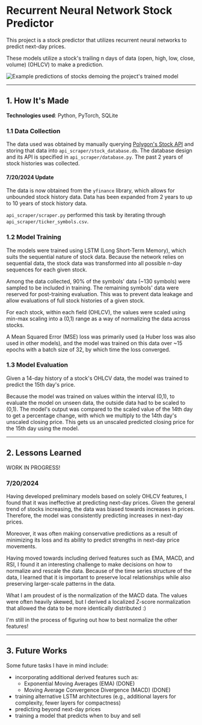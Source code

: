 # Recurrent Neural Network Stock Predictor

This project is a stock predictor that utilizes recurrent neural networks to predict next-day prices.

These models utilize a stock's trailing n days of data (open, high, low, close, volume) (OHLCV) to make a prediction.

![Example predictions of stocks demoing the project's trained model](https://github.com/tranjm4/stock_predictor/blob/main/demo.png?raw=true)

***

## 1. How It's Made

**Technologies used**: Python, PyTorch, SQLite

### 1.1 Data Collection

The data used was obtained by manually querying [Polygon's Stock API](https://polygon.io/docs/stocks) and storing that data into `api_scraper/stock_database.db`. The database design and its API is specified in `api_scraper/database.py`. The past 2 years of stock histories was collected.

#### 7/20/2024 Update

The data is now obtained from the `yfinance` library, which allows for unbounded stock history data. Data has been expanded from 2 years to up to 10 years of stock history data.

`api_scraper/scraper.py` performed this task by iterating through `api_scraper/ticker_symbols.csv`.

### 1.2 Model Training

The models were trained using LSTM (Long Short-Term Memory), which suits the sequential nature of stock data. Because the network relies on sequential data, the stock data was transformed into all possible n-day sequences for each given stock.

Among the data collected, 90% of the symbols' data (~130 symbols) were sampled to be included in training. The remaining symbols' data were reserved for post-training evaluation. This was to prevent data leakage and allow evaluations of full stock histories of a given stock.

For each stock, within each field (OHLCV), the values were scaled using min-max scaling into a (0,1) range as a way of normalizing the data across stocks.

A Mean Squared Error (MSE) loss was primarily used (a Huber loss was also used in other models), and the model was trained on this data over ~15 epochs with a batch size of 32, by which time the loss converged.

### 1.3 Model Evaluation

Given a 14-day history of a stock's OHLCV data, the model was trained to predict the 15th day's price.

Because the model was trained on values within the interval (0,1), to evaluate the model on unseen data, the outside data had to be scaled to (0,1). The model's output was compared to the scaled value of the 14th day to get a percentage change, with which we multiply to the 14th day's unscaled closing price. This gets us an unscaled predicted closing price for the 15th day using the model.

***

## 2. Lessons Learned

WORK IN PROGRESS!

### 7/20/2024

Having developed preliminary models based on solely OHLCV features, I found that it was ineffective at predicting next-day prices. Given the general trend of stocks increasing, the data was biased towards increases in prices. Therefore, the model was consistently predicting increases in next-day prices.

Moreover, it was often making conservative predictions as a result of minimizing its loss and its ability to predict strengths in next-day price movements.

Having moved towards including derived features such as EMA, MACD, and RSI, I found it an interesting challenge to make decisions on how to normalize and rescale the data. Because of the time series structure of the data, I learned that it is important to preserve local relationships while also preserving larger-scale patterns in the data.

What I am proudest of is the normalization of the MACD data. The values were often heavily skewed, but I derived a localized Z-score normalization that allowed the data to be more identically distributed :)

I'm still in the process of figuring out how to best normalize the other features!

***

## 3. Future Works

Some future tasks I have in mind include:

- incorporating additional derived features such as:
  - Exponential Moving Averages (EMA) (DONE)
  - Moving Average Convergence Divergence (MACD) (DONE)
- training alternative LSTM architectures (e.g., additional layers for complexity, fewer layers for compactness)
- predicting beyond next-day prices
- training a model that predicts when to buy and sell

